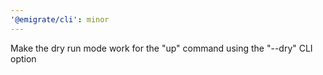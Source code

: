 ```yaml
---
'@emigrate/cli': minor
---
```


Make the dry run mode work for the "up" command using the "--dry" CLI option
